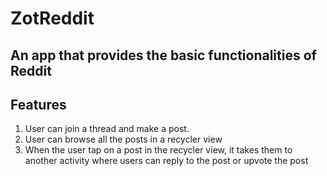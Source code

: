 # ZotReddit

## An app that provides the basic functionalities of Reddit

## Features
1. User can join a thread and make a post.
2. User can browse all the posts in a recycler view
3. When the user tap on a post in the recycler view, it takes them to another activity where users can reply to the post or upvote the post
